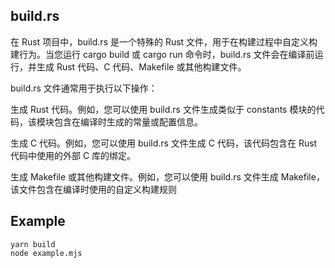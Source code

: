 

## build.rs
在 Rust 项目中，build.rs 是一个特殊的 Rust 文件，用于在构建过程中自定义构建行为。当您运行 cargo build 或 cargo run 命令时，build.rs 文件会在编译前运行，并生成 Rust 代码、C 代码、Makefile 或其他构建文件。

build.rs 文件通常用于执行以下操作：

生成 Rust 代码。例如，您可以使用 build.rs 文件生成类似于 constants 模块的代码，该模块包含在编译时生成的常量或配置信息。

生成 C 代码。例如，您可以使用 build.rs 文件生成 C 代码，该代码包含在 Rust 代码中使用的外部 C 库的绑定。

生成 Makefile 或其他构建文件。例如，您可以使用 build.rs 文件生成 Makefile，该文件包含在编译时使用的自定义构建规则


## Example
```node
yarn build
node example.mjs
```